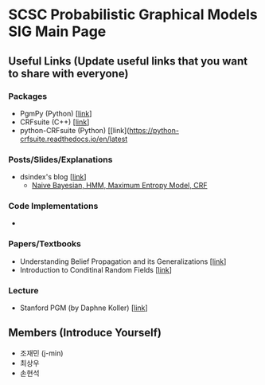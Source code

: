 # SCSC Probabilistic Graphical Models SIG Main Page

## Useful Links (Update useful links that you want to share with everyone)

### Packages
- PgmPy (Python) [[link](http://pgmpy.org/)]
- CRFsuite (C++) [[link](http://www.chokkan.org/software/crfsuite/)]
- python-CRFsuite (Python) [[link](https://python-crfsuite.readthedocs.io/en/latest

### Posts/Slides/Explanations
- dsindex's blog [[link](http://dsindex.github.io/)]
  - [Naive Bayesian, HMM, Maximum Entropy Model, CRF](https://github.com/dsindex/blog/wiki/%5Bstatistics%5D-Naive-Bayesian,-HMM,-Maximum-Entropy-Model,-CRF)

### Code Implementations
- 

### Papers/Textbooks
- Understanding Belief Propagation and its Generalizations [[link](http://www.merl.com/publications/docs/TR2001-22.pdf)]
- Introduction to Conditinal Random Fields [[link](http://homepages.inf.ed.ac.uk/csutton/publications/crftut-fnt.pdf)]


### Lecture
- Stanford PGM (by Daphne Koller) [[link](https://www.youtube.com/playlist?list=PL50E6E80E8525B59C)]


## Members (Introduce Yourself)
- 조재민 (j-min)
- 최상우
- 손현석
